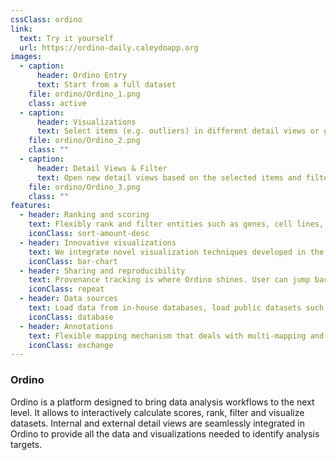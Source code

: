 ```yaml
---
cssClass: ordino
link:
  text: Try it yourself
  url: https://ordino-daily.caleydoapp.org
images:
  - caption:
      header: Ordino Entry
      text: Start from a full dataset
    file: ordino/Ordino_1.png
    class: active
  - caption:
      header: Visualizations
      text: Select items (e.g. outliers) in different detail views or get information of external resources
    file: ordino/Ordino_2.png
    class: ""
  - caption:
      header: Detail Views & Filter
      text: Open new detail views based on the selected items and filter, add scores, etc.
    file: ordino/Ordino_3.png
    class: ""
features:
  - header: Ranking and scoring
    text: Flexibly rank and filter entities such as genes, cell lines, and tissues based on preloaded data, dynamically aggregated data, or additional meta-data
    iconClass: sort-amount-desc
  - header: Innovative visualizations
    text: We integrate novel visualization techniques developed in the academic groups of the co-founders.
    iconClass: bar-chart
  - header: Sharing and reproducibility
    text: Provenance tracking is where Ordino shines. User can jump back to any state of previous analysis, continue the analysis, or share it with colleagues via the browser URL.
    iconClass: repeat
  - header: Data sources
    text: Load data from in-house databases, load public datasets such as TCGA and CCLE, or upload additional data from files. Your private version of Ordino can be extended to use your own data sources. Interested? Contact us!
    iconClass: database
  - header: Annotations
    text: Flexible mapping mechanism that deals with multi-mapping and various annotations (ENSEMBL, GeneSymbol, etc.)
    iconClass: exchange
---
```


### Ordino

Ordino is a platform designed to bring data analysis workflows to the next level. It allows to interactively calculate scores, rank, filter and visualize datasets. Internal and external detail views are seamlessly integrated in Ordino to provide all the data and visualizations needed to identify analysis targets.